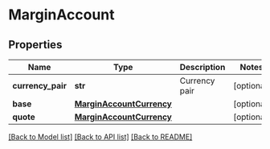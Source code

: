 # MarginAccount

## Properties
Name | Type | Description | Notes
------------ | ------------- | ------------- | -------------
**currency_pair** | **str** | Currency pair | [optional] 
**base** | [**MarginAccountCurrency**](MarginAccountCurrency.md) |  | [optional] 
**quote** | [**MarginAccountCurrency**](MarginAccountCurrency.md) |  | [optional] 

[[Back to Model list]](../README.md#documentation-for-models) [[Back to API list]](../README.md#documentation-for-api-endpoints) [[Back to README]](../README.md)


